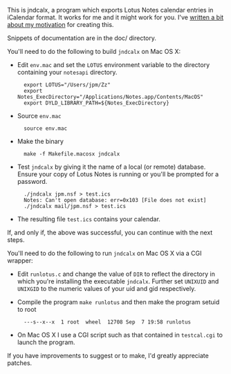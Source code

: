 This is jndcalx, a program which exports Lotus Notes calendar entries in
iCalendar format. It works for me and it might work for you. I've
[written a bit about my
motivation](http://blog.fupps.com/2009/10/23/get-icalsunbird-to-subscribe-to-your-lotus-notes-calendar/)
for creating this.

Snippets of documentation are in the doc/ directory.

You'll need to do the following to build `jndcalx` on Mac OS X:

- Edit `env.mac` and set the `LOTUS` environment variable to the
  directory containing your `notesapi` directory.

		export LOTUS="/Users/jpm/Zz"
		export Notes_ExecDirectory="/Applications/Notes.app/Contents/MacOS"
		export DYLD_LIBRARY_PATH=${Notes_ExecDirectory}

- Source `env.mac`

		source env.mac

- Make the binary

		make -f Makefile.macosx jndcalx

- Test `jndcalx` by giving it the name of a local (or remote) database.
  Ensure your copy of Lotus Notes is running or you'll be prompted for a
  password.

		./jndcalx jpm.nsf > test.ics
		Notes: Can't open database: err=0x103 [File does not exist]
		./jndcalx mail/jpm.nsf > test.ics

- The resulting file `test.ics` contains your calendar. 

If, and only if, the above was successful, you can continue with the next steps.

You'll need to do the following to run `jndcalx` on Mac OS X via a CGI wrapper:

- Edit `runlotus.c` and change the value of `DIR` to reflect the
  directory in which you're installing the executable `jndcalx`. Further
  set `UNIXUID` and `UNIXGID` to the numeric values of your uid and gid
  respectively. 
- Compile the program `make runlotus` and then make the program setuid
  to root

		---s--x--x  1 root  wheel  12708 Sep  7 19:58 runlotus

- On Mac OS X I use a CGI script such as that contained in `testcal.cgi`
  to launch the program.

If you have improvements to suggest or to make, I'd greatly appreciate
patches.


